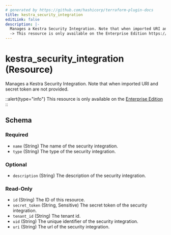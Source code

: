 ```yaml
---
# generated by https://github.com/hashicorp/terraform-plugin-docs
title: kestra_security_integration
editLink: false
description: |-
  Manages a Kestra Security Integration. Note that when imported URI and secret token are not provided.
  -> This resource is only available on the Enterprise Edition https://kestra.io/enterprise
---
```


# kestra_security_integration (Resource)

Manages a Kestra Security Integration. Note that when imported URI and secret token are not provided.

::alert{type="info"}
This resource is only available on the [Enterprise Edition](https://kestra.io/enterprise)
::



<!-- schema generated by tfplugindocs -->
## Schema

### Required

- `name` (String) The name of the security integration.
- `type` (String) The type of the security integration.

### Optional

- `description` (String) The description of the security integration.

### Read-Only

- `id` (String) The ID of this resource.
- `secret_token` (String, Sensitive) The secret token of the security integration.
- `tenant_id` (String) The tenant id.
- `uid` (String) The unique identifier of the security integration.
- `uri` (String) The url of the security integration.
